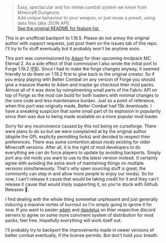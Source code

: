 > Easy, spectacular and fun melee combat system we know from Minecraft Dungeons.  
> Add unique behaviour to your weapon, or just reuse a preset, using data files (aka JSON API).  
> [See the original README for feature list.](https://github.com/LukeGrahamLandry/BetterCombat/blob/b390c04ad7c3ca675ae658269d87477acbeb0f01/README.md)

This is an unofficial backport to 1.16.5. Please do not annoy the original author with support requests, just post them on the issues tab of this repo. I'll try to fix stuff eventually but it probably won't be anytime soon. 

This port was commissioned by [Adam](https://www.curseforge.com/members/adam98991/projects) for thier upcoming modpack MC Eternal 2. As a side effect of that commission I also wrote the initial port to Forge 1.19.2 ([PR](https://github.com/ZsoltMolnarrr/BetterCombat/pull/53)). Since I had to make the forge changes anyway, it seemed friendly to do them on 1.19.2 first to give back to the original creator. So if you enjoy playing with Better Combat on any version of Forge you should give a massive thanks to Adam and maybe go checkout thier mod packs. Almost all of it was done by reimplmenting small parts of the Fabric API on top of Forge so the mod can build for both loaders with minimal changes to the core code and less maintenance burdan. Just as a point of reference, when this port was orignally made, Better Combat had 15k downloads. I have a sneaking suspicion that some small part of its explosion in popularity since then was due to being made available on a more popular mod loader. 

Sorry for any inconvinence caused by this not being on curseforge. There were plans to do so but we were complained at by the original author (dispite the GPL explicity permitting forks) and decided to respect thier preferences. There was some contention about mods existing for older Minecraft versions. After all, it is the right of mod developers to do everything we can do force players to update by avoiding backports. Simply port any old mods you want to use to the latest version instead. (I certainly agree with avoiding the extra work of maintaining things on multiple versions simultaneously. That's why open sourcing stuff is great; the community can step in and allow more people to enjoy our mods). So for now, I can't release it cause that would be taking credit for it and they can't release it cause that would imply supporting it, so you're stuck with Github Releases 🤷. 

I find dealing with the whole thing somewhat unpleasent and just generally inducing a massive vortex of burnout so I'm simply going to ignore it for now. If you want to pester [adam](https://discord.gg/ZS6FRR3) and [daedelus](https://discord.gg/KN9b3pjFTM) on thier respective discord servers to agree on some more convinent system of distribution for mod packs, feel free. Hopefully everything will work itself out. 

I'll probably try to backport the improvements made in newer versions of better combat eventually, if the license permits. But don't hold your breath. 

